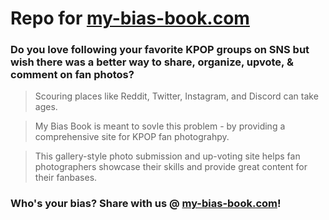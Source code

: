 # Repo for [my-bias-book.com](https://www.my-bias-book.com)

### Do you love following your favorite KPOP groups on SNS but wish there was a better way to share, organize, upvote, & comment on fan photos?

> Scouring places like Reddit, Twitter, Instagram, and Discord can take ages.

> My Bias Book is meant to sovle this problem - by providing a comprehensive site for KPOP fan photograhpy.

> This gallery-style photo submission and up-voting site helps fan photographers showcase their skills and provide great content for their fanbases.

### Who's your bias? Share with us @ [my-bias-book.com](https://www.my-bias-book.com)!


